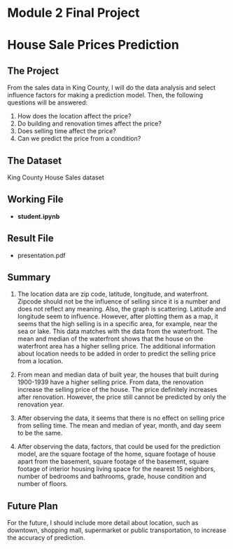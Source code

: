 # Module 2 Final Project

# House Sale Prices Prediction

## The Project

From the sales data in King County, I will do the data analysis and select influence factors for making a prediction model. Then, the following questions will be answered:

1. How does the location affect the price?
2. Do building and renovation times affect the price?
3. Does selling time affect the price?
4. Can we predict the price from a condition?

## The Dataset

King County House Sales dataset

## Working File

* <b>student.ipynb</b>

## Result File

* presentation.pdf 

## Summary

1. The location data are zip code, latitude, longitude, and waterfront. Zipcode should not be the influence of selling since it is a number and does not reflect any meaning. Also, the graph is scattering. Latitude and longitude seem to influence. However, after plotting them as a map, it seems that the high selling is in a specific area, for example, near the sea or lake. This data matches with the data from the waterfront. The mean and median of the waterfront shows that the house on the waterfront area has a higher selling price. The additional information about location needs to be added in order to predict the selling price from a location.

2. From mean and median data of built year, the houses that built during 1900-1939 have a higher selling price. From data, the renovation increase the selling price of the house. The price definitely increases after renovation. However, the price still cannot be predicted by only the renovation year.

3. After observing the data, it seems that there is no effect on selling price from selling time. The mean and median of year, month, and day seem to be the same.

4. After observing the data, factors, that could be used for the prediction model, are the square footage of the home, square footage of house apart from the basement, square footage of the basement, square footage of interior housing living space for the nearest 15 neighbors, number of bedrooms and bathrooms, grade, house condition and number of floors.


## Future Plan

For the future, I should include more detail about location, such as downtown, shopping mall, supermarket or public transportation, to increase the accuracy of prediction.

